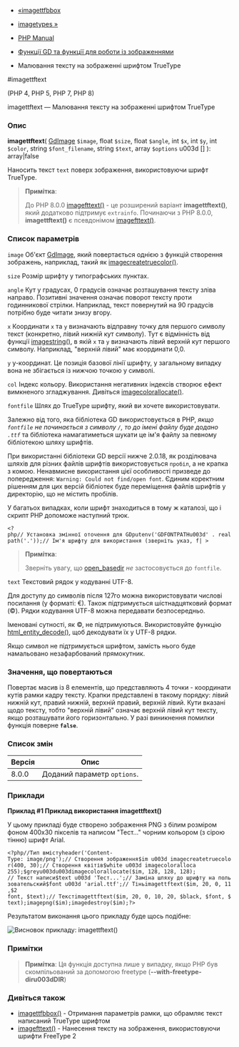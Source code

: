 - [«imagettfbbox](function.imagettfbbox.md)
- [imagetypes »](function.imagetypes.md)

- [PHP Manual](index.md)
- [Функції GD та функції для роботи із зображеннями](ref.image.md)
- Малювання тексту на зображенні шрифтом TrueType

#imagettftext

(PHP 4, PHP 5, PHP 7, PHP 8)

imagettftext — Малювання тексту на зображенні шрифтом TrueType

### Опис

**imagettftext**(
[GdImage](class.gdimage.md) `$image`,
float `$size`,
float `$angle`,
int `$x`,
int `$y`,
int `$color`,
string `$font_filename`,
string `$text`,
array `$options` u003d \[\]
): array\|false

Наносить текст `text` поверх зображення, використовуючи шрифт TrueType.

> **Примітка**:
>
> До PHP 8.0.0 [imagefttext()](function.imagefttext.md) - це
> розширений варіант **imagettftext()**, який додатково
> підтримує `extrainfo`. Починаючи з PHP 8.0.0, **imagettftext()**
> є псевдонімом [imagefttext()](function.imagefttext.md).

### Список параметрів

`image`
Об'єкт [GdImage](class.gdimage.md), який повертається однією з функцій
створення зображень, наприклад, такий як
[imagecreatetruecolor()](function.imagecreatetruecolor.md).

`size`
Розмір шрифту у типографських пунктах.

`angle`
Кут у градусах, 0 градусів означає розташування тексту зліва направо.
Позитивні значення означає поворот тексту проти годинникової стрілки.
Наприклад, текст повернутий на 90 градусів потрібно буде читати знизу
вгору.

`x`
Координати `x` та `y` визначають відправну точку для першого символу
текст (конкретно, лівий нижній кут символу). Тут є відмінність від
функції [imagestring()](function.imagestring.md), в якій `x` та `y`
визначають лівий верхній кут першого символу. Наприклад, "верхній лівий"
має координати 0,0.

`y`
y-координат. Це позиція базової лінії шрифту, у загальному випадку вона не
збігається із нижчою точкою у символі.

`col`
Індекс кольору. Використання негативних індексів створює ефект
вимкненого згладжування. Дивіться
[imagecolorallocate()](function.imagecolorallocate.md).

`fontfile`
Шлях до TrueType шрифту, який ви хочете використовувати.

Залежно від того, яка бібліотека GD використовується в PHP, *якщо
`fontfile` не починається з символу `/`, то до імені файлу буде додано
`.ttf`* та бібліотека намагатиметься шукати це ім'я файлу за
певному бібліотекою шляху шрифтів.

При використанні бібліотеки GD версії нижче 2.0.18, як
розділювача шляхів для різних файлів шрифтів використовується `пробіл`, а не
крапка з комою. Ненавмисне використання цієї особливості
призведе до попередження: `Warning: Could not find/open font`.
Єдиним коректним рішенням для цих версій бібліотек буде
переміщення файлів шрифтів у директорію, що не містить пробілів.

У багатьох випадках, коли шрифт знаходиться в тому ж каталозі, що і скрипт
PHP допоможе наступний трюк.

` <?php// Установка змінної оточення для GDputenv('GDFONTPATHu003d' . realpath('.'));// Ім'я шрифту для використання (зверніть указ, f| > `

> **Примітка**:
>
> Зверніть увагу, що [open_basedir](ini.core.md#ini.open-basedir)
> *не* застосовується до `fontfile`.

`text`
Текстовий рядок у кодуванні UTF-8.

Для доступу до символів після 127го можна використовувати числові посилання (у
форматі: €). Також підтримується шістнадцятковий формат
(©). Рядки кодування UTF-8 можна передавати безпосередньо.

Іменовані сутності, як ©, не підтримуються. Використовуйте
функцію [html_entity_decode()](function.md-entity-decode.md), щоб
декодувати їх у UTF-8 рядки.

Якщо символ не підтримується шрифтом, замість нього буде намальовано
незафарбований прямокутник.

### Значення, що повертаються

Повертає масив із 8 елементів, що представляють 4 точки - координати
кутів рамки кадру тексту. Крапки представлені в такому порядку: лівий
нижній кут, правий нижній, верхній правий, верхній лівий. Кути вказані
щодо тексту, тобто "верхній лівий" означає верхній лівий кут
тексту, якщо розташувати його горизонтально. У разі виникнення
помилки функція поверне **`false`**.

### Список змін

| Версія | Опис |
|--------|------------------------------|
| 8.0.0 | Доданий параметр `options`. |

### Приклади

**Приклад #1 Приклад використання **imagettftext()****

У цьому прикладі буде створено зображення PNG з білим розміром фоном
400x30 пікселів та написом "Тест..." чорним кольором (з сірою тінню)
шрифт Arial.

`<?php//Тип вмістуheader('Content-Type: image/png');// Створення зображення$im u003d imagecreatetruecolor(400, 30);// Створення квітів$white u003d imagecoloralloca 255);$greyu003du003dimagecolorallocate($im, 128, 128, 128); // Текст написи$text u003d 'Тест...';// Заміна шляху до шрифту на пользовательский$font u003d 'arial.ttf';// Тіньimagettftext($im, 20, 0, 11,$2 font, $text);// Текстimagettftext($im, 20, 0, 10, 20, $black, $font, $text);imagepng($im);imagedestroy($im);?> `

Результатом виконання цього прикладу буде щось подібне:

![Висновок прикладу:
imagettftext()](images/21009b70229598c6a80eef8b45bf282b-imagettftext.png)

### Примітки

> **Примітка**: Ця функція доступна лише у випадку, якщо PHP був
> скомпільований за допомогою freetype (**--with-freetype-diru003dDIR**)

### Дивіться також

- [imagettfbbox()](function.imagettfbbox.md) - Отримання параметрів
рамки, що обрамляє текст написаний TrueType шрифтом
- [imagefttext()](function.imagefttext.md) - Нанесення тексту на
зображення, використовуючи шрифти FreeType 2
